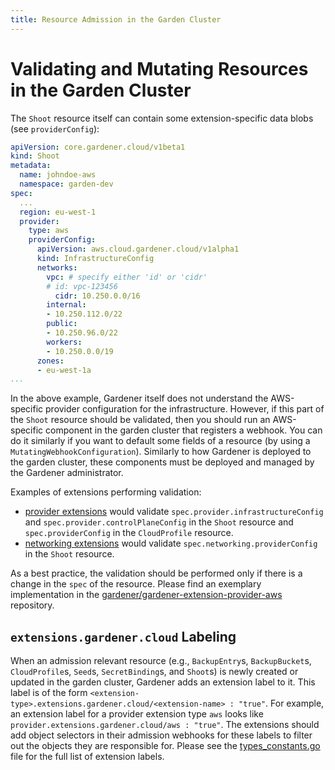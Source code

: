 ```yaml
---
title: Resource Admission in the Garden Cluster
---
```


# Validating and Mutating Resources in the Garden Cluster

The `Shoot` resource itself can contain some extension-specific data blobs (see `providerConfig`):

```yaml
apiVersion: core.gardener.cloud/v1beta1
kind: Shoot
metadata:
  name: johndoe-aws
  namespace: garden-dev
spec:
  ...
  region: eu-west-1
  provider:
    type: aws
    providerConfig:
      apiVersion: aws.cloud.gardener.cloud/v1alpha1
      kind: InfrastructureConfig
      networks:
        vpc: # specify either 'id' or 'cidr'
        # id: vpc-123456
          cidr: 10.250.0.0/16
        internal:
        - 10.250.112.0/22
        public:
        - 10.250.96.0/22
        workers:
        - 10.250.0.0/19
      zones:
      - eu-west-1a
...
```

In the above example, Gardener itself does not understand the AWS-specific provider configuration for the infrastructure. However, if this part of the `Shoot` resource should be validated, then you should run an AWS-specific component in the garden cluster that registers a webhook. You can do it similarly if you want to default some fields of a resource (by using a `MutatingWebhookConfiguration`). Similarly to how Gardener is deployed to the garden cluster, these components must be deployed and managed by the Gardener administrator.

Examples of extensions performing validation:
- [provider extensions](../../extensions/README.md#infrastructure-provider) would validate `spec.provider.infrastructureConfig` and `spec.provider.controlPlaneConfig` in the `Shoot` resource and `spec.providerConfig` in the `CloudProfile` resource.
- [networking extensions](../../extensions/README.md#network-plugin) would validate `spec.networking.providerConfig` in the `Shoot` resource.

As a best practice, the validation should be performed only if there is a change in the `spec` of the resource. Please find an exemplary implementation in the [gardener/gardener-extension-provider-aws](https://github.com/gardener/gardener-extension-provider-aws/tree/master/pkg/admission/validator) repository.

## `extensions.gardener.cloud` Labeling

When an admission relevant resource (e.g., `BackupEntry`s, `BackupBucket`s, `CloudProfile`s, `Seed`s, `SecretBinding`s, and `Shoot`s) is newly created or updated in the garden cluster, Gardener adds an extension label to it. This label is of the form `<extension-type>.extensions.gardener.cloud/<extension-name> : "true"`. For example, an extension label for a provider extension type `aws` looks like `provider.extensions.gardener.cloud/aws : "true"`. The extensions should add object selectors in their admission webhooks for these labels to filter out the objects they are responsible for. Please see the [types_constants.go](../../pkg/apis/core/v1beta1/constants/types_constants.go) file for the full list of extension labels.
